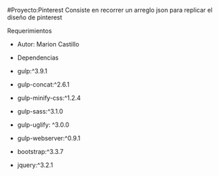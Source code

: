 #Proyecto:Pinterest
Consiste en recorrer un arreglo json para replicar el diseño de pinterest


Requerimientos
+ Autor: Marion Castillo

+ Dependencias
+ gulp:^3.9.1
+ gulp-concat:^2.6.1
+ gulp-minify-css:^1.2.4
+ gulp-sass:^3.1.0
+ gulp-uglify: ^3.0.0
+ gulp-webserver:^0.9.1

+ bootstrap:^3.3.7
+ jquery:^3.2.1
  
